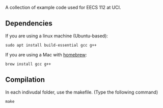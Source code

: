 A collection of example code used for EECS 112 at UCI.


## Dependencies

If you are using a linux machine (Ubuntu-based):
```console
sudo apt install build-essential gcc g++
```

If you are using a Mac with [homebrew](https://brew.sh):
```console
brew install gcc g++
```

## Compilation

In each indivudal folder, use the makefile. (Type the following command)
```console
make
```
